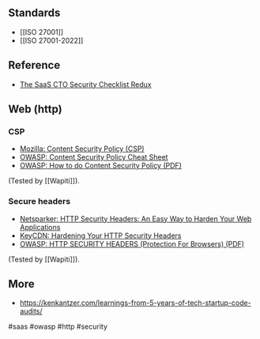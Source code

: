 ## Standards

- [[ISO 27001]]
- [[ISO 27001-2022]]

## Reference

- [The SaaS CTO Security Checklist Redux](https://www.goldfiglabs.com/guide/saas-cto-security-checklist/)

## Web (http)

### CSP

-   [Mozilla: Content Security Policy (CSP)](https://developer.mozilla.org/en-US/docs/Web/HTTP/CSP)
-   [OWASP: Content Security Policy Cheat Sheet](https://cheatsheetseries.owasp.org/cheatsheets/Content_Security_Policy_Cheat_Sheet.html)
-   [OWASP: How to do Content Security Policy (PDF)](https://owasp.org/www-pdf-archive/2019-02-22_-_How_do_I_Content_Security_Policy_-_Print.pdf)

(Tested by [[Wapiti]]).

### Secure headers

-   [Netsparker: HTTP Security Headers: An Easy Way to Harden Your Web Applications](https://www.netsparker.com/blog/web-security/http-security-headers/)
-   [KeyCDN: Hardening Your HTTP Security Headers](https://www.keycdn.com/blog/http-security-headers)
-   [OWASP: HTTP SECURITY HEADERS (Protection For Browsers) (PDF)](https://owasp.org/www-chapter-ghana/assets/slides/HTTP_Header_Security.pdf)

(Tested by [[Wapiti]]).

## More

- https://kenkantzer.com/learnings-from-5-years-of-tech-startup-code-audits/

<!-- Keywords -->
#saas #owasp #http #security
<!-- /Keywords -->
